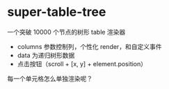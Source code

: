 # super-table-tree

一个突破 10000 个节点的树形 table 渲染器

- columns 参数控制列，个性化 render，和自定义事件
- data 为递归树形数据
- 点击按钮（scroll + [x, y] + element.position）


每一个单元格怎么单独渲染呢？
